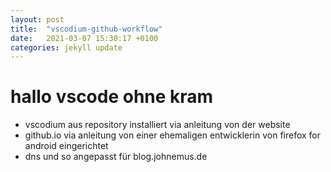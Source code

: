 ```yaml
---
layout: post
title:  "vscodium-github-workflow"
date:   2021-03-07 15:30:17 +0100
categories: jekyll update
---
```


# hallo vscode ohne kram

* vscodium aus repository installiert via anleitung von der website
* github.io via anleitung von einer  ehemaligen entwicklerin von firefox for android eingerichtet
* dns und so angepasst für blog.johnemus.de